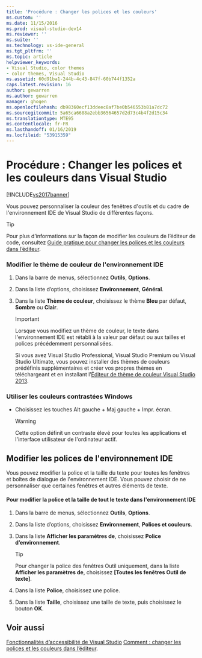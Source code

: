 ```yaml
---
title: 'Procédure : Changer les polices et les couleurs'
ms.custom: ''
ms.date: 11/15/2016
ms.prod: visual-studio-dev14
ms.reviewer: ''
ms.suite: ''
ms.technology: vs-ide-general
ms.tgt_pltfrm: ''
ms.topic: article
helpviewer_keywords:
- Visual Studio, color themes
- color themes, Visual Studio
ms.assetid: 60d91ba1-244b-4c43-847f-60b744f1352a
caps.latest.revision: 16
author: gewarren
ms.author: gewarren
manager: ghogen
ms.openlocfilehash: db98360ecf13ddeec8af7be0b546553b81a7dc72
ms.sourcegitcommit: 5a65ca6688a2ebb36564657d2d73c4b4f2d15c34
ms.translationtype: MTE95
ms.contentlocale: fr-FR
ms.lasthandoff: 01/16/2019
ms.locfileid: "53915359"
---
```

# <a name="how-to-change-fonts-and-colors-in-visual-studio"></a>Procédure : Changer les polices et les couleurs dans Visual Studio
[!INCLUDE[vs2017banner](../includes/vs2017banner.md)]

Vous pouvez personnaliser la couleur des fenêtres d'outils et du cadre de l'environnement IDE de Visual Studio de différentes façons.

> [!TIP]
>  Pour plus d’informations sur la façon de modifier les couleurs de l’éditeur de code, consultez [Guide pratique pour changer les polices et les couleurs dans l’éditeur](../ide/reference/how-to-change-fonts-and-colors-in-the-editor.md).

### <a name="change-the-color-theme-of-the-ide"></a>Modifier le thème de couleur de l'environnement IDE

1.  Dans la barre de menus, sélectionnez **Outils**, **Options**.

2.  Dans la liste d’options, choisissez **Environnement**, **Général**.

3.  Dans la liste **Thème de couleur**, choisissez le thème **Bleu** par défaut, **Sombre** ou **Clair**.

    > [!IMPORTANT]
    >  Lorsque vous modifiez un thème de couleur, le texte dans l'environnement IDE est rétabli à la valeur par défaut ou aux tailles et polices précédemment personnalisées.
    >
    >  Si vous avez Visual Studio Professional, Visual Studio Premium ou Visual Studio Ultimate, vous pouvez installer des thèmes de couleurs prédéfinis supplémentaires et créer vos propres thèmes en téléchargeant et en installant l’[Éditeur de thème de couleur Visual Studio 2013](http://visualstudiogallery.msdn.microsoft.com/9e08e5d3-6eb4-4e73-a045-6ea2a5cbdabe).

### <a name="use-windows-high-contrast-colors"></a>Utiliser les couleurs contrastées Windows

-   Choisissez les touches Alt gauche + Maj gauche + Impr. écran.

    > [!WARNING]
    >  Cette option définit un contraste élevé pour toutes les applications et l'interface utilisateur de l'ordinateur actif.

## <a name="change-ide-fonts"></a>Modifier les polices de l'environnement IDE
 Vous pouvez modifier la police et la taille du texte pour toutes les fenêtres et boîtes de dialogue de l'environnement IDE. Vous pouvez choisir de ne personnaliser que certaines fenêtres et autres éléments de texte.

#### <a name="to-change-the-font-and-size-of-all-text-in-the-ide"></a>Pour modifier la police et la taille de tout le texte dans l'environnement IDE

1.  Dans la barre de menus, sélectionnez **Outils**, **Options**.

2.  Dans la liste d’options, choisissez **Environnement**, **Polices et couleurs**.

3.  Dans la liste **Afficher les paramètres de**, choisissez **Police d’environnement**.

    > [!TIP]
    >  Pour changer la police des fenêtres Outil uniquement, dans la liste **Afficher les paramètres de**, choisissez **[Toutes les fenêtres Outil de texte]**.

4.  Dans la liste **Police**, choisissez une police.

5.  Dans la liste **Taille**, choisissez une taille de texte, puis choisissez le bouton **OK**.

## <a name="see-also"></a>Voir aussi
 [Fonctionnalités d’accessibilité de Visual Studio](../ide/reference/accessibility-features-of-visual-studio.md) [Comment : changer les polices et les couleurs dans l’éditeur](../ide/reference/how-to-change-fonts-and-colors-in-the-editor.md).
